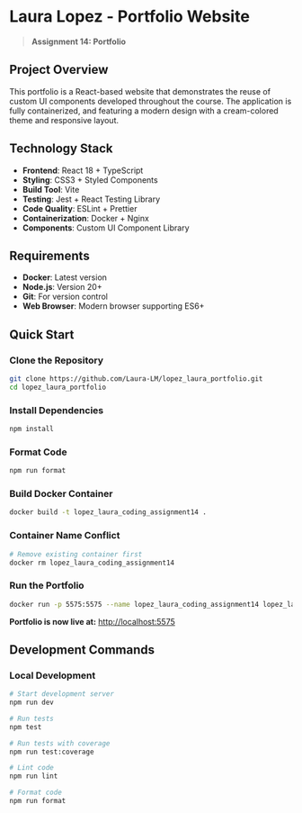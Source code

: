 # Laura Lopez - Portfolio Website

> **Assignment 14: Portfolio**  

## Project Overview

This portfolio is a React-based website that demonstrates the reuse of custom UI components developed throughout the course. The application is fully containerized, and featuring a modern design with a cream-colored theme and responsive layout.


## Technology Stack

- **Frontend**: React 18 + TypeScript
- **Styling**: CSS3 + Styled Components
- **Build Tool**: Vite
- **Testing**: Jest + React Testing Library
- **Code Quality**: ESLint + Prettier
- **Containerization**: Docker + Nginx
- **Components**: Custom UI Component Library

## Requirements

- **Docker**: Latest version
- **Node.js**: Version 20+
- **Git**: For version control
- **Web Browser**: Modern browser supporting ES6+

## Quick Start

### Clone the Repository
```bash
git clone https://github.com/Laura-LM/lopez_laura_portfolio.git
cd lopez_laura_portfolio
```

### Install Dependencies
```bash
npm install
```

### Format Code
```bash
npm run format
```

### Build Docker Container
```bash
docker build -t lopez_laura_coding_assignment14 .
```
### Container Name Conflict
```bash
# Remove existing container first
docker rm lopez_laura_coding_assignment14
```

### Run the Portfolio
```bash
docker run -p 5575:5575 --name lopez_laura_coding_assignment14 lopez_laura_coding_assignment14
```

**Portfolio is now live at:** [http://localhost:5575](http://localhost:5575)

## Development Commands
### Local Development
```bash
# Start development server
npm run dev

# Run tests
npm test

# Run tests with coverage
npm run test:coverage

# Lint code
npm run lint

# Format code
npm run format
```